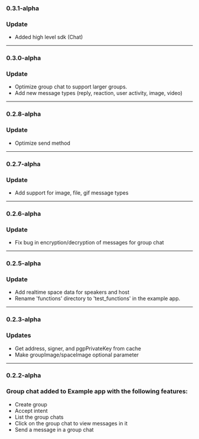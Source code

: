 
### 0.3.1-alpha
### Update
- Added high level sdk (Chat)

---
### 0.3.0-alpha
### Update
- Optimize group chat to support larger groups.
- Add new message types (reply, reaction, user activity, image, video)

---
### 0.2.8-alpha
### Update
- Optimize send method

---
### 0.2.7-alpha
### Update
- Add support for image, file, gif message types

---
### 0.2.6-alpha
### Update
- Fix bug in encryption/decryption of messages for group chat

---
### 0.2.5-alpha

### Update

- Add realtime space data for speakers and host
- Rename 'functions' directory to 'test_functions' in the example app.


---
### 0.2.3-alpha

### Updates

- Get address, signer, and pgpPrivateKey from cache
- Make groupImage/spaceImage optional parameter

---

### 0.2.2-alpha

### Group chat added to Example app with the following features:

- Create group
- Accept intent
- List the group chats
- Click on the group chat to view messages in it
- Send a message in a group chat